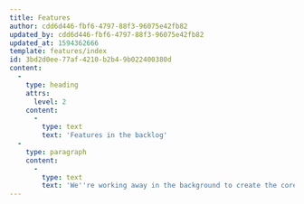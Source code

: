 ```yaml
---
title: Features
author: cdd6d446-fbf6-4797-88f3-96075e42fb82
updated_by: cdd6d446-fbf6-4797-88f3-96075e42fb82
updated_at: 1594362666
template: features/index
id: 3bd2d0ee-77af-4210-b2b4-9b022400380d
content:
  -
    type: heading
    attrs:
      level: 2
    content:
      -
        type: text
        text: 'Features in the backlog'
  -
    type: paragraph
    content:
      -
        type: text
        text: 'We''re working away in the background to create the core framework for Abbio. Here''s a sneak peek.'
---
```

